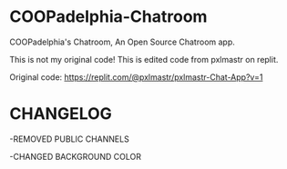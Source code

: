 # COOPadelphia-Chatroom
COOPadelphia's Chatroom, An Open Source Chatroom app.





This is not my original code! This is edited code from pxlmastr on replit.

Original code: https://replit.com/@pxlmastr/pxlmastr-Chat-App?v=1


# **CHANGELOG**
-REMOVED PUBLIC CHANNELS

-CHANGED BACKGROUND COLOR

